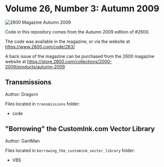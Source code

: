# Volume 26, Number 3: Autumn 2009

![2600 Magazine Autumn 2009](https://www.2600.com/sites/default/files/styles/large/public/fa091.gif)

Code in this repository comes from the Autumn 2009 edition of #2600.

The code was available in the magazine, or via the website at https://www.2600.com/code/263/

A back issue of the magazine can be purchased from the 2600 magazine website at https://store.2600.com/collections/2000-2009/products/autumn-2009


## Transmissions

Author: Dragorn

Files located in `transmissions` folder:

* code


## "Borrowing" the CustomInk.com Vector Library
Author: GantMan

Files located in `borrowing_the_customink_vector_library` folder:

* VBS



